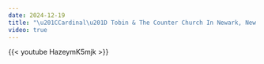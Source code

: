 ```yaml
---
date: 2024-12-19
title: "\u201CCardinal\u201D Tobin & The Counter Church In Newark, New Jersey"
video: true
---
```



{{< youtube HazeymK5mjk >}}
